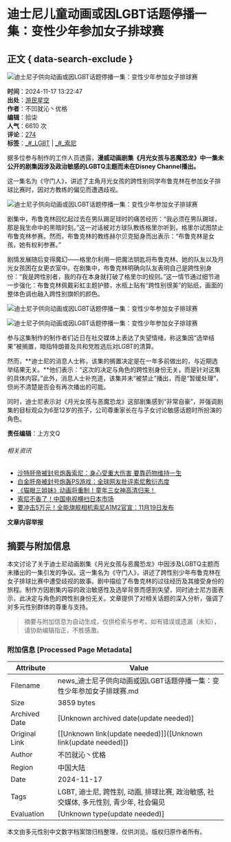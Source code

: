 # 迪士尼儿童动画或因LGBT话题停播一集：变性少年参加女子排球赛

## 正文 { data-search-exclude }


![迪士尼子供向动画或因LGBT话题停播一集：变性少年参加女子排球赛](https://img1.kkeji.com/img/2005/20241223/102045310.gif)

**时间**：2024-11-17 13:22:47  
**出处**：[游民星空](https://www.gamersky.com/news/202411/1846191.shtml)  
**作者**：不凹就沁丶优格  
**编辑**：拾柒  
**人气**：6610 次  
**评论**：[274](https://comment8.mydrivers.com/review/1014398-1.htm)  
**标签**：[_#_LGBT](https://news.mydrivers.com/tag/lgbt.htm) | [_#_索尼](https://news.mydrivers.com/tag/suoni.htm)

据多位参与制作的工作人员透露，**漫威动画剧集《月光女孩与恶魔恐龙》中一集未公开的剧集因涉及政治敏感的LGBTQ主题而未在Disney Channel播出。**

这一集名为《守门人》，讲述了主角月光女孩的跨性别同学布鲁克林在参加女子排球比赛时，因对方教练的偏见而遭遇歧视。

![迪士尼子供向动画或因LGBT话题停播一集：变性少年参加女子排球赛](https://img1.mydrivers.com/img/20241117/fedb2ba3-cbdf-4a3d-9faa-b268ff4eb1ac.jpg)

剧集中，布鲁克林回忆起过去在男队踢足球时的痛苦经历：“我必须在男队踢球，那是我生命中的黑暗时刻。”这一对话被对方球队教练格里尔听到，格里尔试图禁止布鲁克林参赛。然而，布鲁克林的教练赫尔贝克挺身而出表示：“布鲁克林是女孩，她有权利参赛。”

剧情发展随后变得魔幻——格里尔利用一把魔法钥匙将布鲁克林、她的队友以及月光女孩困在女更衣室中。在剧集中，布鲁克林明确向队友表明自己是跨性别身份：“我是跨性别者，我的存在本身就打破了格里尔的规则。”这一情节通过细节进一步强化：布鲁克林佩戴彩虹主题护膝，水瓶上贴有“跨性别很美”的贴纸，画面的整体色调也融入跨性别旗帜的颜色。

![迪士尼子供向动画或因LGBT话题停播一集：变性少年参加女子排球赛](https://img1.mydrivers.com/img/20241117/5992029a-6a7b-432e-86f3-00388f402879.jpg)

![迪士尼子供向动画或因LGBT话题停播一集：变性少年参加女子排球赛](https://img1.mydrivers.com/img/20241117/b5a604f8-5f79-4c3e-8970-b671e10dbf9d.png)

参与这集制作的制作者们近日在社交媒体上表达了失望情绪，称这集因“选举结果”被搁置，暗指特朗普及共和党胜选后对LGBT的清算。

然而，**迪士尼的消息人士称，该集的搁置决定是在一年多前做出的，与近期选举结果无关。**他们表示：“这次的决定与角色的跨性别身份无关，而是针对这集的具体内容。”此外，消息人士补充道，该集并未“被禁止”播出，而是“暂缓处理”，但尚不清楚是否会有再次播出的可能。

同时，迪士尼表示对《月光女孩与恶魔恐龙》这部剧集感到“非常自豪”，并强调剧集的目标观众为6至12岁的孩子，公司尊重家长在与子女讨论敏感话题时所扮演的角色。

**责任编辑**：上方文Q

###### 相关资讯

- [沙特肝帝被封号炮轰索尼：身心受重大伤害 要靠药物维持一生](https://news.mydrivers.com/1/1014/1014405.htm)
- [白金肝帝被封号炮轰PS游戏：全球网友批评索尼敷衍态度](https://news.mydrivers.com/1/1014/1014020.htm)
- [《猫眼三姐妹》动画将重制！童年三女神高清归来！](https://news.mydrivers.com/1/1013/1013908.htm)
- [索尼不香了！中国电视横扫日本市场](https://news.mydrivers.com/1/1013/1013846.htm)
- [要冲击5万元！全能旗舰相机索尼A1M2官宣：11月19日发布](https://news.mydrivers.com/1/1013/1013748.htm)

**文章内容举报**
<!-- tcd_original_link https://news.mydrivers.com/1/1014/1014398.htm -->


## 摘要与附加信息

<!-- tcd_abstract -->
本文讨论了关于迪士尼动画剧集《月光女孩与恶魔恐龙》中因涉及LGBTQ主题而未播出的一集引发的争议。这一集名为《守门人》，讲述了跨性别少年布鲁克林在女子排球比赛中遭受歧视的故事。剧中描绘了布鲁克林的过往经历及其接受身份的旅程。制作方因剧集内容的政治敏感性及选举背景而感到失望，同时迪士尼方面表示，此决定与角色的跨性别身份无关。文章提供了对相关话题的深入分析，强调了对多元性别群体的尊重与支持。
<!-- tcd_abstract_end -->

> 摘要与附加信息为自动生成，仅供检索与参考。如有错误或遗漏（未知），请协助编辑指正，不胜感激。

### 附加信息 [Processed Page Metadata]

| Attribute       | Value                                  |
|-----------------|----------------------------------------|
| Filename        | news_迪士尼子供向动画或因LGBT话题停播一集：变性少年参加女子排球赛.md                             |
| Size            | 3859 bytes                           |
| Archived Date   | [Unknown archived date(update needed)]                             |
| Original Link   | [[Unknown link(update needed)]]([Unknown link(update needed)])                       |
| Author          | 不凹就沁丶优格                               |
| Region          | 中国大陆                               |
| Date            | 2024-11-17                                 |
| Tags            | LGBT, 迪士尼, 跨性别, 动画, 排球比赛, 政治敏感, 社交媒体, 多元性别, 青少年, 社会偏见                                 |
| Evaluation            | [Unknown type(update needed)]                                 |
<!-- tcd_table_end -->

本文由多元性别中文数字档案馆归档整理，仅供浏览。版权归原作者所有。
